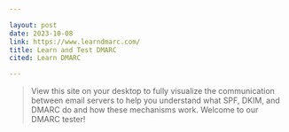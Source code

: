 ```yaml
---

layout: post
date: 2023-10-08
link: https://www.learndmarc.com/
title: Learn and Test DMARC
cited: Learn DMARC

---
```


> View this site on your desktop to fully visualize the communication between email servers to help you understand what SPF, DKIM, and DMARC do and how these mechanisms work. Welcome to our DMARC tester!